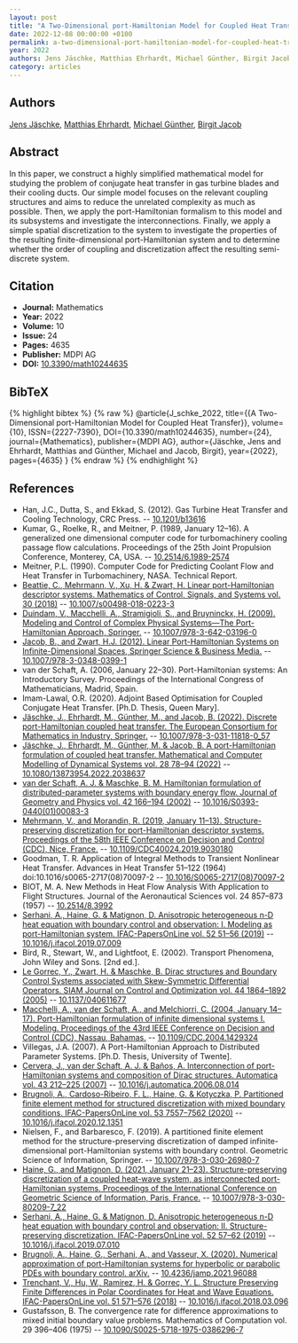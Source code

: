 ```yaml
---
layout: post
title: "A Two-Dimensional port-Hamiltonian Model for Coupled Heat Transfer"
date: 2022-12-08 00:00:00 +0100
permalink: a-two-dimensional-port-hamiltonian-model-for-coupled-heat-transfer
year: 2022
authors: Jens Jäschke, Matthias Ehrhardt, Michael Günther, Birgit Jacob
category: articles
---
```

 
## Authors
[Jens Jäschke](authors/jens_jaschke), [Matthias Ehrhardt](authors/matthias_ehrhardt), [Michael Günther](authors/michael_gunther), [Birgit Jacob](authors/birgit_jacob)
 
## Abstract
In this paper, we construct a highly simplified mathematical model for studying the problem of conjugate heat transfer in gas turbine blades and their cooling ducts. Our simple model focuses on the relevant coupling structures and aims to reduce the unrelated complexity as much as possible. Then, we apply the port-Hamiltonian formalism to this model and its subsystems and investigate the interconnections. Finally, we apply a simple spatial discretization to the system to investigate the properties of the resulting finite-dimensional port-Hamiltonian system and to determine whether the order of coupling and discretization affect the resulting semi-discrete system.
 
## Citation
- **Journal:** Mathematics
- **Year:** 2022
- **Volume:** 10
- **Issue:** 24
- **Pages:** 4635
- **Publisher:** MDPI AG
- **DOI:** [10.3390/math10244635](https://doi.org/10.3390/math10244635)
 
## BibTeX
{% highlight bibtex %}
{% raw %}
@article{J_schke_2022,
  title={{A Two-Dimensional port-Hamiltonian Model for Coupled Heat Transfer}},
  volume={10},
  ISSN={2227-7390},
  DOI={10.3390/math10244635},
  number={24},
  journal={Mathematics},
  publisher={MDPI AG},
  author={Jäschke, Jens and Ehrhardt, Matthias and Günther, Michael and Jacob, Birgit},
  year={2022},
  pages={4635}
}
{% endraw %}
{% endhighlight %}
 
## References
- Han, J.C., Dutta, S., and Ekkad, S. (2012). Gas Turbine Heat Transfer and Cooling Technology, CRC Press. -- [10.1201/b13616](https://doi.org/10.1201/b13616)
- Kumar, G., Roelke, R., and Meitner, P. (1989, January 12–16). A generalized one dimensional computer code for turbomachinery cooling passage flow calculations. Proceedings of the 25th Joint Propulsion Conference, Monterey, CA, USA. -- [10.2514/6.1989-2574](https://doi.org/10.2514/6.1989-2574)
- Meitner, P.L. (1990). Computer Code for Predicting Coolant Flow and Heat Transfer in Turbomachinery, NASA. Technical Report.
- [Beattie, C., Mehrmann, V., Xu, H. & Zwart, H. Linear port-Hamiltonian descriptor systems. Mathematics of Control, Signals, and Systems vol. 30 (2018)](linear-port-hamiltonian-descriptor-systems) -- [10.1007/s00498-018-0223-3](https://doi.org/10.1007/s00498-018-0223-3)
- [Duindam, V., Macchelli, A., Stramigioli, S., and Bruyninckx, H. (2009). Modeling and Control of Complex Physical Systems—The Port-Hamiltonian Approach, Springer.](modeling-and-control-of-complex-physical-systems) -- [10.1007/978-3-642-03196-0](https://doi.org/10.1007/978-3-642-03196-0)
- [Jacob, B., and Zwart, H.J. (2012). Linear Port-Hamiltonian Systems on Infinite-Dimensional Spaces, Springer Science & Business Media.](linear-port-hamiltonian-systems-on-infinite-dimensional-spaces) -- [10.1007/978-3-0348-0399-1](https://doi.org/10.1007/978-3-0348-0399-1)
- van der Schaft, A. (2006, January 22–30). Port-Hamiltonian systems: An Introductory Survey. Proceedings of the International Congress of Mathematicians, Madrid, Spain.
- Imam-Lawal, O.R. (2020). Adjoint Based Optimisation for Coupled Conjugate Heat Transfer. [Ph.D. Thesis, Queen Mary].
- [Jäschke, J., Ehrhardt, M., Günther, M., and Jacob, B. (2022). Discrete port-Hamiltonian coupled heat transfer. The European Consortium for Mathematics in Industry, Springer.](discrete-port-hamiltonian-coupled-heat-transfer) -- [10.1007/978-3-031-11818-0_57](https://doi.org/10.1007/978-3-031-11818-0_57)
- [Jäschke, J., Ehrhardt, M., Günther, M. & Jacob, B. A port-Hamiltonian formulation of coupled heat transfer. Mathematical and Computer Modelling of Dynamical Systems vol. 28 78–94 (2022)](a-port-hamiltonian-formulation-of-coupled-heat-transfer) -- [10.1080/13873954.2022.2038637](https://doi.org/10.1080/13873954.2022.2038637)
- [van der Schaft, A. J. & Maschke, B. M. Hamiltonian formulation of distributed-parameter systems with boundary energy flow. Journal of Geometry and Physics vol. 42 166–194 (2002)](hamiltonian-formulation-of-distributed-parameter-systems-with-boundary-energy-flow) -- [10.1016/S0393-0440(01)00083-3](https://doi.org/10.1016/S0393-0440(01)00083-3)
- [Mehrmann, V., and Morandin, R. (2019, January 11–13). Structure-preserving discretization for port-Hamiltonian descriptor systems. Proceedings of the 58th IEEE Conference on Decision and Control (CDC), Nice, France.](structure-preserving-discretization-for-port-hamiltonian-descriptor-systems) -- [10.1109/CDC40024.2019.9030180](https://doi.org/10.1109/CDC40024.2019.9030180)
- Goodman, T. R. Application of Integral Methods to Transient Nonlinear Heat Transfer. Advances in Heat Transfer 51–122 (1964) doi:10.1016/s0065-2717(08)70097-2 -- [10.1016/S0065-2717(08)70097-2](https://doi.org/10.1016/S0065-2717(08)70097-2)
- BIOT, M. A. New Methods in Heat Flow Analysis With Application to Flight Structures. Journal of the Aeronautical Sciences vol. 24 857–873 (1957) -- [10.2514/8.3992](https://doi.org/10.2514/8.3992)
- [Serhani, A., Haine, G. & Matignon, D. Anisotropic heterogeneous n-D heat equation with boundary control and observation: I. Modeling as port-Hamiltonian system. IFAC-PapersOnLine vol. 52 51–56 (2019)](anisotropic-heterogeneous-n-d-heat-equation-with-boundary-control-and-observation-i-modeling-as-port-hamiltonian-system) -- [10.1016/j.ifacol.2019.07.009](https://doi.org/10.1016/j.ifacol.2019.07.009)
- Bird, R., Stewart, W., and Lightfoot, E. (2002). Transport Phenomena, John Wiley and Sons. [2nd ed.].
- [Le Gorrec, Y., Zwart, H. & Maschke, B. Dirac structures and Boundary Control Systems associated with Skew-Symmetric Differential Operators. SIAM Journal on Control and Optimization vol. 44 1864–1892 (2005)](dirac-structures-and-boundary-control-systems-associated-with-skew-symmetric-differential-operators) -- [10.1137/040611677](https://doi.org/10.1137/040611677)
- [Macchelli, A., van der Schaft, A., and Melchiorri, C. (2004, January 14–17). Port-Hamiltonian formulation of infinite dimensional systems I. Modeling. Proceedings of the 43rd IEEE Conference on Decision and Control (CDC), Nassau, Bahamas.](port-hamiltonian-formulation-of-infinite-dimensional-systems-i-modeling) -- [10.1109/CDC.2004.1429324](https://doi.org/10.1109/CDC.2004.1429324)
- Villegas, J.A. (2007). A Port-Hamiltonian Approach to Distributed Parameter Systems. [Ph.D. Thesis, University of Twente].
- [Cervera, J., van der Schaft, A. J. & Baños, A. Interconnection of port-Hamiltonian systems and composition of Dirac structures. Automatica vol. 43 212–225 (2007)](interconnection-of-port-hamiltonian-systems-and-composition-of-dirac-structures) -- [10.1016/j.automatica.2006.08.014](https://doi.org/10.1016/j.automatica.2006.08.014)
- [Brugnoli, A., Cardoso-Ribeiro, F. L., Haine, G. & Kotyczka, P. Partitioned finite element method for structured discretization with mixed boundary conditions. IFAC-PapersOnLine vol. 53 7557–7562 (2020)](partitioned-finite-element-method-for-structured-discretization-with-mixed-boundary-conditions) -- [10.1016/j.ifacol.2020.12.1351](https://doi.org/10.1016/j.ifacol.2020.12.1351)
- Nielsen, F., and Barbaresco, F. (2019). A partitioned finite element method for the structure-preserving discretization of damped infinite-dimensional port-Hamiltonian systems with boundary control. Geometric Science of Information, Springer. -- [10.1007/978-3-030-26980-7](https://doi.org/10.1007/978-3-030-26980-7)
- [Haine, G., and Matignon, D. (2021, January 21–23). Structure-preserving discretization of a coupled heat-wave system, as interconnected port-Hamiltonian systems. Proceedings of the International Conference on Geometric Science of Information, Paris, France.](structure-preserving-discretization-of-a-coupled-heat-wave-system-as-interconnected-port-hamiltonian-systems) -- [10.1007/978-3-030-80209-7_22](https://doi.org/10.1007/978-3-030-80209-7_22)
- [Serhani, A., Haine, G. & Matignon, D. Anisotropic heterogeneous n-D heat equation with boundary control and observation: II. Structure-preserving discretization. IFAC-PapersOnLine vol. 52 57–62 (2019)](anisotropic-heterogeneous-n-d-heat-equation-with-boundary-control-and-observation-ii-structure-preserving-discretization) -- [10.1016/j.ifacol.2019.07.010](https://doi.org/10.1016/j.ifacol.2019.07.010)
- [Brugnoli, A., Haine, G., Serhani, A., and Vasseur, X. (2020). Numerical approximation of port-Hamiltonian systems for hyperbolic or parabolic PDEs with boundary control. arXiv.](numerical-approximation-of-port-hamiltonian-systems-for-hyperbolic-or-parabolic-pdes-with-boundary-control) -- [10.4236/jamp.2021.96088](https://doi.org/10.4236/jamp.2021.96088)
- [Trenchant, V., Hu, W., Ramirez, H. & Gorrec, Y. L. Structure Preserving Finite Differences in Polar Coordinates for Heat and Wave Equations. IFAC-PapersOnLine vol. 51 571–576 (2018)](structure-preserving-finite-differences-in-polar-coordinates-for-heat-and-wave-equations) -- [10.1016/j.ifacol.2018.03.096](https://doi.org/10.1016/j.ifacol.2018.03.096)
- Gustafsson, B. The convergence rate for difference approximations to mixed initial boundary value problems. Mathematics of Computation vol. 29 396–406 (1975) -- [10.1090/S0025-5718-1975-0386296-7](https://doi.org/10.1090/S0025-5718-1975-0386296-7)

